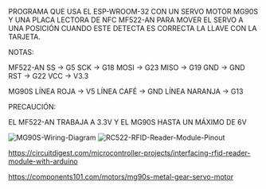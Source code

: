 PROGRAMA QUE USA EL ESP-WROOM-32 CON UN SERVO MOTOR MG90S Y UNA PLACA LECTORA DE NFC MF522-AN
PARA MOVER EL SERVO A UNA POSICIÓN CUANDO ESTE DETECTA ES CORRECTA LA LLAVE CON LA TARJETA.



NOTAS:

MF522-AN
SS -> G5
SCK -> G18
MOSI -> G23
MISO -> G19
GND -> GND
RST -> G22
VCC -> V3.3

MG90S
LÍNEA ROJA -> V5
LÍNEA CAFÉ -> GND
LÍNEA NARANJA -> G13

PRECAUCIÓN:

EL MF522-AN TRABAJA A 3.3V Y EL MG90S HASTA UN MÁXIMO DE 6V


![MG90S-Wiring-Diagram](https://github.com/Andrewsfuentes/MF522-AN-Arduino-DoorProject/assets/62783792/0e2e60f0-1498-4f15-b81b-988c68743b37)
![RC522-RFID-Reader-Module-Pinout](https://github.com/Andrewsfuentes/MF522-AN-Arduino-DoorProject/assets/62783792/6c0d5d83-2920-45db-aa21-3e3f7d6f37d3)

https://circuitdigest.com/microcontroller-projects/interfacing-rfid-reader-module-with-arduino

https://components101.com/motors/mg90s-metal-gear-servo-motor
